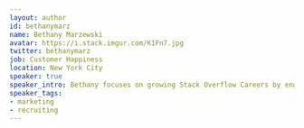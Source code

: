 ```yaml
---
layout: author
id: bethanymarz
name: Bethany Marzewski
avatar: https://i.stack.imgur.com/K1Fn7.jpg
twitter: bethanymarz
job: Customer Happiness
location: New York City
speaker: true
speaker_intro: Bethany focuses on growing Stack Overflow Careers by engaging directly with customers and sharing research and insights on developer hiring trends globally. She is also the program director for Beyond Coding, a new professional skills course for emerging developer talent in NYC.
speaker_tags:
- marketing
- recruiting
---
```

